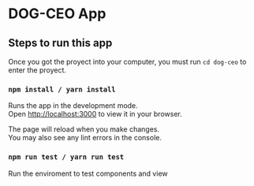 # DOG-CEO App

## Steps to run this app


Once you got the proyect into your computer, you must run `cd dog-ceo` to enter the proyect.

### `npm install / yarn install`

Runs the app in the development mode.\
Open [http://localhost:3000](http://localhost:3000) to view it in your browser.

The page will reload when you make changes.\
You may also see any lint errors in the console.

### `npm run test / yarn run test`
Run the enviroment to test components and view 